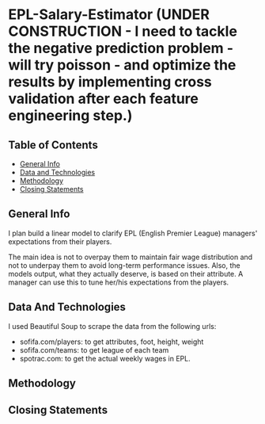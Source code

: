 # EPL-Salary-Estimator (UNDER CONSTRUCTION -  I need to tackle the negative prediction problem - will try poisson - and optimize the results by implementing cross validation after each feature engineering step.)


## Table of Contents
* [General Info](#general-info)
* [Data and Technologies](#data-and-technologies)
* [Methodology](#methodology)
* [Closing Statements](#closing-statements)

## General Info
I plan build a linear model to clarify EPL (English Premier League) managers' expectations from their players. 

The main idea is not to overpay them to maintain fair wage distribution and not to underpay them to avoid long-term performance issues. Also, the models output, what they actually deserve, is based on their attribute. A manager can use this to tune her/his expectations from the players.

## Data And Technologies
I used Beautiful Soup to scrape the data from the following urls:
- sofifa.com/players: to get attributes, foot, height, weight
- sofifa.com/teams: to get league of each team
- spotrac.com: to get the actual weekly wages in EPL.




## Methodology


## Closing Statements

